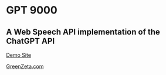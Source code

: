 # GPT 9000
## A Web Speech API implementation of the ChatGPT API

[Demo Site](https://gpt9000.greenzeta.com)

[GreenZeta.com](https://greenzeta.com)